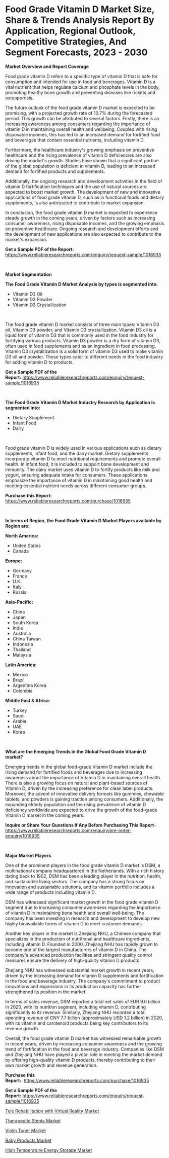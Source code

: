 <p><h1>Food Grade Vitamin D Market Size, Share & Trends Analysis Report By Application, Regional Outlook, Competitive Strategies, And Segment Forecasts, 2023 - 2030</h1></p><p><strong>Market Overview and Report Coverage</strong></p>
<p><p>Food grade vitamin D refers to a specific type of vitamin D that is safe for consumption and intended for use in food and beverages. Vitamin D is a vital nutrient that helps regulate calcium and phosphate levels in the body, promoting healthy bone growth and preventing diseases like rickets and osteoporosis.</p><p>The future outlook of the food grade vitamin D market is expected to be promising, with a projected growth rate of 10.7% during the forecasted period. This growth can be attributed to several factors. Firstly, there is an increasing awareness among consumers regarding the importance of vitamin D in maintaining overall health and wellbeing. Coupled with rising disposable incomes, this has led to an increased demand for fortified food and beverages that contain essential nutrients, including vitamin D.</p><p>Furthermore, the healthcare industry's growing emphasis on preventive healthcare and the rising prevalence of vitamin D deficiencies are also driving the market's growth. Studies have shown that a significant portion of the global population is deficient in vitamin D, leading to an increased demand for fortified products and supplements.</p><p>Additionally, the ongoing research and development activities in the field of vitamin D fortification techniques and the use of natural sources are expected to boost market growth. The development of new and innovative applications of food grade vitamin D, such as in functional foods and dietary supplements, is also anticipated to contribute to market expansion.</p><p>In conclusion, the food grade vitamin D market is expected to experience steady growth in the coming years, driven by factors such as increasing consumer awareness, rising disposable incomes, and the growing emphasis on preventive healthcare. Ongoing research and development efforts and the development of new applications are also expected to contribute to the market's expansion.</p></p>
<p><strong>Get a Sample PDF of the Report:</strong> <a href="https://www.reliableresearchreports.com/enquiry/request-sample/1016935">https://www.reliableresearchreports.com/enquiry/request-sample/1016935</a></p>
<p>&nbsp;</p>
<p><strong>Market Segmentation</strong></p>
<p><strong>The Food Grade Vitamin D Market Analysis by types is segmented into:</strong></p>
<p><ul><li>Vitamin D3 Oil</li><li>Vitamin D3 Powder</li><li>Vitamin D3 Crystallization</li></ul></p>
<p>&nbsp;</p>
<p><p>The food grade vitamin D market consists of three main types: Vitamin D3 oil, Vitamin D3 powder, and Vitamin D3 crystallization. Vitamin D3 oil is a liquid form of vitamin D3 that is commonly used in the food industry for fortifying various products. Vitamin D3 powder is a dry form of vitamin D3, often used in food supplements and as an ingredient in food processing. Vitamin D3 crystallization is a solid form of vitamin D3 used to make vitamin D3 oil and powder. These types cater to different needs in the food industry for adding vitamin D to products.</p></p>
<p><strong>Get a Sample PDF of the Report:</strong>&nbsp;<a href="https://www.reliableresearchreports.com/enquiry/request-sample/1016935">https://www.reliableresearchreports.com/enquiry/request-sample/1016935</a></p>
<p>&nbsp;</p>
<p><strong>The Food Grade Vitamin D Market Industry Research by Application is segmented into:</strong></p>
<p><ul><li>Dietary Supplement</li><li>Infant Food</li><li>Dairy</li></ul></p>
<p>&nbsp;</p>
<p><p>Food grade vitamin D is widely used in various applications such as dietary supplements, infant food, and the dairy market. Dietary supplements incorporate vitamin D to meet nutritional requirements and promote overall health. In infant food, it is included to support bone development and immunity. The dairy market uses vitamin D to fortify products like milk and yogurt, ensuring adequate intake for consumers. These applications emphasize the importance of vitamin D in maintaining good health and meeting essential nutrient needs across different consumer groups.</p></p>
<p><strong>Purchase this Report:</strong>&nbsp; <a href="https://www.reliableresearchreports.com/purchase/1016935">https://www.reliableresearchreports.com/purchase/1016935</a></p>
<p>&nbsp;</p>
<p><strong>In terms of Region, the Food Grade Vitamin D Market Players available by Region are:</strong></p>
<p>
    <p> <strong> North America: </strong>
        <ul>
            <li>United States</li>
            <li>Canada</li>
        </ul>
        </p> 
    <p> <strong> Europe: </strong>
        <ul>
            <li>Germany</li>
            <li>France</li>
            <li>U.K.</li>
            <li>Italy</li>
            <li>Russia</li>
        </ul>
        </p> 
    <p> <strong> Asia-Pacific: </strong>
        <ul>
            <li>China</li>
            <li>Japan</li>
            <li>South Korea</li>
            <li>India</li>
            <li>Australia</li>
            <li>China Taiwan</li>
            <li>Indonesia</li>
            <li>Thailand</li>
            <li>Malaysia</li>
        </ul>
        </p> 
    <p> <strong> Latin America: </strong>
        <ul>
            <li>Mexico</li>
            <li>Brazil</li>
            <li>Argentina Korea</li>
            <li>Colombia</li>
        </ul>
        </p> 
    <p> <strong> Middle East & Africa: </strong>
        <ul>
            <li>Turkey</li>
            <li>Saudi</li>
            <li>Arabia</li>
            <li>UAE</li>
            <li>Korea</li>
        </ul>
    </p>
    </p>
<p>&nbsp;</p>
<p><strong>What are the Emerging Trends in the Global Food Grade Vitamin D market?</strong></p>
<p><p>Emerging trends in the global food-grade Vitamin D market include the rising demand for fortified foods and beverages due to increasing awareness about the importance of Vitamin D in maintaining overall health. There is also a growing focus on natural and plant-based sources of Vitamin D, driven by the increasing preference for clean label products. Moreover, the advent of innovative delivery formats like gummies, chewable tablets, and powders is gaining traction among consumers. Additionally, the expanding elderly population and the rising prevalence of vitamin D deficiency worldwide are expected to drive the growth of the food-grade Vitamin D market in the coming years.</p></p>
<p><strong>Inquire or Share Your Questions If Any Before Purchasing This Report</strong>- <a href="https://www.reliableresearchreports.com/enquiry/pre-order-enquiry/1016935">https://www.reliableresearchreports.com/enquiry/pre-order-enquiry/1016935</a></p>
<p>&nbsp;</p>
<p><strong>Major Market Players</strong></p>
<p><p>One of the prominent players in the food grade vitamin D market is DSM, a multinational company headquartered in the Netherlands. With a rich history dating back to 1902, DSM has been a leading player in the nutrition, health, and sustainable living sectors. The company has a strong focus on innovation and sustainable solutions, and its vitamin portfolio includes a wide range of products including vitamin D.</p><p>DSM has witnessed significant market growth in the food grade vitamin D segment due to increasing consumer awareness regarding the importance of vitamin D in maintaining bone health and overall well-being. The company has been investing in research and development to develop new highly bioavailable forms of vitamin D to meet customer demands.</p><p>Another key player in the market is Zhejiang NHU, a Chinese company that specializes in the production of nutritional and healthcare ingredients, including vitamin D. Founded in 2000, Zhejiang NHU has rapidly grown to become one of the largest manufacturers of vitamin D in China. The company's advanced production facilities and stringent quality control measures ensure the delivery of high-quality vitamin D products.</p><p>Zhejiang NHU has witnessed substantial market growth in recent years, driven by the increasing demand for vitamin D supplements and fortification in the food and beverage industry. The company's commitment to product innovations and expansions in its production capacity has further strengthened its position in the market.</p><p>In terms of sales revenue, DSM reported a total net sales of EUR 9.0 billion in 2020, with its nutrition segment, including vitamin D, contributing significantly to its revenue. Similarly, Zhejiang NHU recorded a total operating revenue of CNY 7.7 billion (approximately USD 1.2 billion) in 2020, with its vitamin and carotenoid products being key contributors to its revenue growth.</p><p>Overall, the food grade vitamin D market has witnessed remarkable growth in recent years, driven by increasing consumer awareness and the growing trend of fortification in the food and beverage industry. Companies like DSM and Zhejiang NHU have played a pivotal role in meeting the market demand by offering high-quality vitamin D products, thereby contributing to their own market growth and revenue generation.</p></p>
<p><strong>Purchase this Report:</strong>&nbsp;&nbsp;<a href="https://www.reliableresearchreports.com/purchase/1016935">https://www.reliableresearchreports.com/purchase/1016935</a></p>
<p></p>
<p><strong>Get a Sample PDF of the Report:</strong>&nbsp;<a href="https://www.reliableresearchreports.com/enquiry/request-sample/1016935">https://www.reliableresearchreports.com/enquiry/request-sample/1016935</a></p>
<p><p><a href="https://www.reportprime.com/tele-rehabilitation-with-virtual-reality-r9289">Tele Rehabilitation with Virtual Reality Market</a></p><p><a href="https://www.reportprime.com/therapeutic-stents-r9291">Therapeutic Stents Market</a></p><p><a href="https://www.linkedin.com/pulse/decoding-violin-tuner-market-deep-dive-latest-trends-segmentation-subee/">Violin Tuner Market</a></p><p><a href="https://github.com/RickHolmes3/Market-Research-Report-List-1/blob/main/baby-products-market.md">Baby Products Market</a></p><p><a href="https://medium.com/@oletawunsch/high-temperature-energy-storage-market-size-growth-forecast-2023-2030-f4f34539e0d9">High Temperature Energy Storage Market</a></p></p>